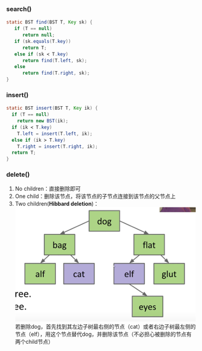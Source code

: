### search()
```java
static BST find(BST T, Key sk) {
   if (T == null)
      return null;
   if (sk.equals(T.key))
      return T;
   else if (sk ≺ T.key)
      return find(T.left, sk);
   else
      return find(T.right, sk);
}
```

### insert()
```java
static BST insert(BST T, Key ik) {
  if (T == null)
    return new BST(ik);
  if (ik ≺ T.key)
    T.left = insert(T.left, ik);
  else if (ik ≻ T.key)
    T.right = insert(T.right, ik);
  return T;
}
```

### delete()
1. No children：直接删除即可
2. One child：删除该节点，将该节点的子节点连接到该节点的父节点上
3. Two children(**Hibbard deletion**)：
![输入图片说明](/imgs/2025-02-24/NiMWXwGQNkClRHFY.png)
若删除dog，首先找到其左边子树最右侧的节点（cat）或者右边子树最左侧的节点（elf），用这个节点替代dog，并删除该节点（不必担心被删除的节点有两个child节点）
<!--stackedit_data:
eyJoaXN0b3J5IjpbLTcwMTcwMjc4N119
-->